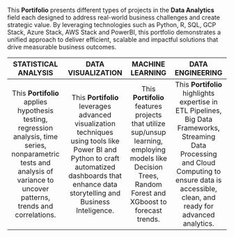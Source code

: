 This **Portifolio** presents different types of projects in the **Data Analytics** field each designed to address real-world business challenges and create strategic value. By leveraging technologies such as Python, R, SQL, GCP Stack, Azure Stack, AWS Stack and PowerBI, this portfolio demonstrates a unified approach to deliver efficient, scalable and impactful solutions that drive measurable business outcomes.

| STATISTICAL ANALYSIS | DATA VISUALIZATION | MACHINE LEARNING  | DATA ENGINEERING |
| :---: | :---: | :---: | :---: |
| This **Portifolio** applies hypothesis testing, regression analysis, time series, nonparametric tests and analysis of variance to uncover patterns, trends and correlations. | This **Portifolio** leverages advanced visualization techniques using tools like Power BI and Python to craft automatized dashboards that enhance data storytelling and Business Inteligence. | This **Portifolio** features projects that utilize sup/unsup learning, employing models like Decision Trees, Random Forest and XGboost to forecast trends. | This **Portifolio** highlights expertise in ETL Pipelines, Big Data Frameworks, Streaming Data Processing and Cloud Computing to ensure data is accessible, clean, and ready for advanced analytics. |


